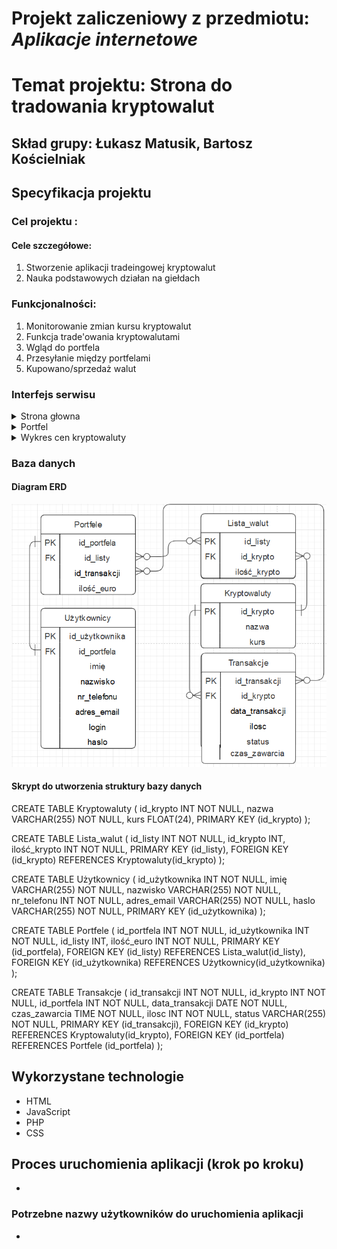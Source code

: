 # Projekt zaliczeniowy z przedmiotu: _**Aplikacje internetowe**_

# Temat projektu: Strona do tradowania kryptowalut
## Skład grupy: Łukasz Matusik, Bartosz Kościelniak
## Specyfikacja projektu
### Cel projektu :
#### Cele szczegółowe:
   1. Stworzenie aplikacji tradeingowej kryptowalut
   2. Nauka podstawowych działan na giełdach    
### Funkcjonalności:
   1. Monitorowanie zmian kursu kryptowalut
   2. Funkcja trade'owania kryptowalutami
   3. Wgląd do portfela 
   4. Przesyłanie między portfelami 
   5. Kupowano/sprzedaż walut
### Interfejs serwisu

   <details>
       <summary>Strona głowna</summary>

   </details>
	<details>
       <summary>Portfel</summary>

   </details>
	<details>
       <summary>Wykres cen kryptowaluty</summary>

   </details>
         
### Baza danych
####	Diagram ERD
![alt text](baza.png)

####	Skrypt do utworzenia struktury bazy danych
CREATE TABLE Kryptowaluty (
  id_krypto INT NOT NULL,
  nazwa VARCHAR(255) NOT NULL,
  kurs FLOAT(24),
  PRIMARY KEY (id_krypto)
);

CREATE TABLE Lista_walut (
  id_listy INT NOT NULL,
  id_krypto INT,
  ilość_krypto INT NOT NULL,
  PRIMARY KEY (id_listy),
  FOREIGN KEY (id_krypto) REFERENCES Kryptowaluty(id_krypto)
);

CREATE TABLE Użytkownicy (
  id_użytkownika INT NOT NULL,
  imię VARCHAR(255) NOT NULL,
  nazwisko VARCHAR(255) NOT NULL,
  nr_telefonu INT NOT NULL,
  adres_email VARCHAR(255) NOT NULL,
  haslo VARCHAR(255) NOT NULL,
  PRIMARY KEY (id_użytkownika)
);

CREATE TABLE Portfele (
  id_portfela INT NOT NULL,
  id_użytkownika INT NOT NULL,
  id_listy INT,
  ilość_euro INT NOT NULL,
  PRIMARY KEY (id_portfela),
  FOREIGN KEY (id_listy) REFERENCES Lista_walut(id_listy),
  FOREIGN KEY (id_użytkownika) REFERENCES Użytkownicy(id_użytkownika)
);

CREATE TABLE Transakcje (
  id_transakcji INT NOT NULL,
  id_krypto INT NOT NULL,
  id_portfela INT NOT NULL,
  data_transakcji DATE NOT NULL,
  czas_zawarcia TIME NOT NULL,
  ilosc INT NOT NULL,
  status VARCHAR(255) NOT NULL,
  PRIMARY KEY (id_transakcji),
  FOREIGN KEY (id_krypto) REFERENCES Kryptowaluty(id_krypto),
  FOREIGN KEY (id_portfela) REFERENCES Portfele (id_portfela)
);

## Wykorzystane technologie

* HTML
* JavaScript
* PHP
* CSS

## Proces uruchomienia aplikacji (krok po kroku)
*
### Potrzebne nazwy użytkowników do uruchomienia aplikacji
*

